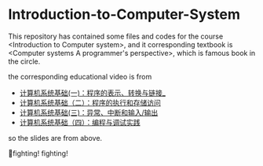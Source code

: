 # Introduction-to-Computer-System
This repository has contained some files and codes for the course &lt;Introduction to Computer system>, and it corresponding textbook is &lt;Computer systems A programmer's perspective>, which is famous book in the circle.

the corresponding educational video is from

- [计算机系统基础(一)：程序的表示、转换与链接_](https://www.icourse163.org/course/NJU-1001625001?from=searchPage&outVendor=zw_mooc_pcssjg_) 
- [计算机系统基础（二）：程序的执行和存储访问](https://www.icourse163.org/course/NJU-1001964032?from=searchPage&outVendor=zw_mooc_pcssjg_#/info) 
- [计算机系统基础(三)：异常、中断和输入/输出](https://www.icourse163.org/course/NJU-1002532004?from=searchPage&outVendor=zw_mooc_pcssjg_#/info) 
- [计算机系统基础（四）：编程与调试实践](https://www.icourse163.org/course/NJU-1449521162?from=searchPage&outVendor=zw_mooc_pcssjg_) 

so the slides are from above.

:slightly_smiling_face:fighting! fighting!





